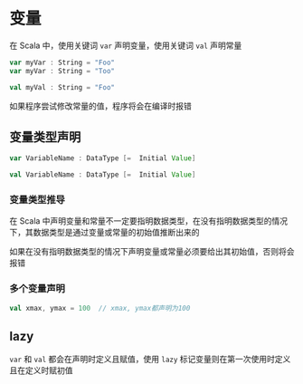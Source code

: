 # 变量

在 Scala 中，使用关键词 `var` 声明变量，使用关键词 `val` 声明常量

```scala
var myVar : String = "Foo"
var myVar : String = "Too"

val myVal : String = "Foo"
```

如果程序尝试修改常量的值，程序将会在编译时报错

## 变量类型声明

```scala
var VariableName : DataType [=  Initial Value]

val VariableName : DataType [=  Initial Value]
```

### 变量类型推导

在 Scala 中声明变量和常量不一定要指明数据类型，在没有指明数据类型的情况下，其数据类型是通过变量或常量的初始值推断出来的

如果在没有指明数据类型的情况下声明变量或常量必须要给出其初始值，否则将会报错

### 多个变量声明

```scala
val xmax, ymax = 100  // xmax, ymax都声明为100
```

## lazy

`var` 和 `val` 都会在声明时定义且赋值，使用 `lazy` 标记变量则在第一次使用时定义且在定义时赋初值